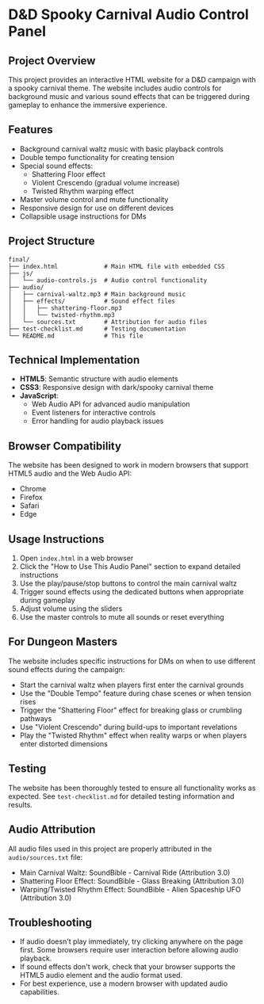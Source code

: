 # D&D Spooky Carnival Audio Control Panel

## Project Overview
This project provides an interactive HTML website for a D&D campaign with a spooky carnival theme. The website includes audio controls for background music and various sound effects that can be triggered during gameplay to enhance the immersive experience.

## Features
- Background carnival waltz music with basic playback controls
- Double tempo functionality for creating tension
- Special sound effects:
  - Shattering Floor effect
  - Violent Crescendo (gradual volume increase)
  - Twisted Rhythm warping effect
- Master volume control and mute functionality
- Responsive design for use on different devices
- Collapsible usage instructions for DMs

## Project Structure
```
final/
├── index.html             # Main HTML file with embedded CSS
├── js/
│   └── audio-controls.js  # Audio control functionality
├── audio/
│   ├── carnival-waltz.mp3 # Main background music
│   ├── effects/           # Sound effect files
│   │   ├── shattering-floor.mp3
│   │   └── twisted-rhythm.mp3
│   └── sources.txt        # Attribution for audio files
├── test-checklist.md      # Testing documentation
└── README.md              # This file
```

## Technical Implementation
- **HTML5**: Semantic structure with audio elements
- **CSS3**: Responsive design with dark/spooky carnival theme
- **JavaScript**: 
  - Web Audio API for advanced audio manipulation
  - Event listeners for interactive controls
  - Error handling for audio playback issues

## Browser Compatibility
The website has been designed to work in modern browsers that support HTML5 audio and the Web Audio API:
- Chrome
- Firefox
- Safari
- Edge

## Usage Instructions
1. Open `index.html` in a web browser
2. Click the "How to Use This Audio Panel" section to expand detailed instructions
3. Use the play/pause/stop buttons to control the main carnival waltz
4. Trigger sound effects using the dedicated buttons when appropriate during gameplay
5. Adjust volume using the sliders
6. Use the master controls to mute all sounds or reset everything

## For Dungeon Masters
The website includes specific instructions for DMs on when to use different sound effects during the campaign:
- Start the carnival waltz when players first enter the carnival grounds
- Use the "Double Tempo" feature during chase scenes or when tension rises
- Trigger the "Shattering Floor" effect for breaking glass or crumbling pathways
- Use "Violent Crescendo" during build-ups to important revelations
- Play the "Twisted Rhythm" effect when reality warps or when players enter distorted dimensions

## Testing
The website has been thoroughly tested to ensure all functionality works as expected. See `test-checklist.md` for detailed testing information and results.

## Audio Attribution
All audio files used in this project are properly attributed in the `audio/sources.txt` file:
- Main Carnival Waltz: SoundBible - Carnival Ride (Attribution 3.0)
- Shattering Floor Effect: SoundBible - Glass Breaking (Attribution 3.0)
- Warping/Twisted Rhythm Effect: SoundBible - Alien Spaceship UFO (Attribution 3.0)

## Troubleshooting
- If audio doesn't play immediately, try clicking anywhere on the page first. Some browsers require user interaction before allowing audio playback.
- If sound effects don't work, check that your browser supports the HTML5 audio element and the audio format used.
- For best experience, use a modern browser with updated audio capabilities.